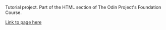 Tutorial project. Part of the HTML section of The Odin Project's 
Foundation Course.

[Link to page here]( 
https://lyuhiroyama.github.io/odin-recipes/)

